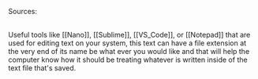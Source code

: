 Sources:

\
Useful tools like [[Nano]], [[Sublime]], [[VS_Code]], or [[Notepad]] that are used for editing text on your system, this text can have a file extension at the very end of its name be what ever you would like and that will help the computer know how it should be treating whatever is written inside of the text file that's saved.
